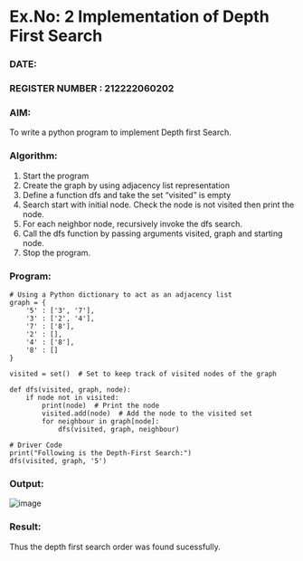 # Ex.No: 2  Implementation of Depth First Search
### DATE:                                                               
### REGISTER NUMBER : 212222060202
### AIM: 
To write a python program to implement Depth first Search. 
### Algorithm:
1. Start the program
2. Create the graph by using adjacency list representation
3. Define a function dfs and take the set “visited” is empty 
4. Search start with initial node. Check the node is not visited then print the node.
5. For each neighbor node, recursively invoke the dfs search.
6. Call the dfs function by passing arguments visited, graph and starting node.
7. Stop the program.
### Program:
```
# Using a Python dictionary to act as an adjacency list
graph = {
    '5' : ['3', '7'],
    '3' : ['2', '4'],
    '7' : ['8'],
    '2' : [],
    '4' : ['8'],
    '8' : []
}

visited = set()  # Set to keep track of visited nodes of the graph

def dfs(visited, graph, node):
    if node not in visited:
        print(node)  # Print the node
        visited.add(node)  # Add the node to the visited set
        for neighbour in graph[node]:
            dfs(visited, graph, neighbour)

# Driver Code
print("Following is the Depth-First Search:")
dfs(visited, graph, '5')
```

### Output:
![image](https://github.com/user-attachments/assets/46dbd906-a00f-45da-a6c8-d3ae8effb6c9)

### Result:
Thus the depth first search order was found sucessfully.
